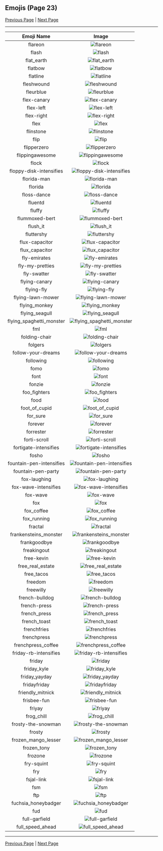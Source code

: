 
## Emojis (Page 23)

[Previous Page](/docs/rc/page-f-0022.md)
  | [Next Page](/docs/rc/page-f-0024.md)

<hr />

|Emoji Name|Image|
| :-: | :-: |
|flareon| ![flareon](/emojis/rc/flareon.png)|
|flash| ![flash](/emojis/rc/flash.png)|
|flat_earth| ![flat_earth](/emojis/rc/flat_earth.png)|
|flatbow| ![flatbow](/emojis/rc/flatbow.png)|
|flatline| ![flatline](/emojis/rc/flatline.png)|
|fleshwound| ![fleshwound](/emojis/rc/fleshwound.png)|
|fleurblue| ![fleurblue](/emojis/rc/fleurblue.png)|
|flex-canary| ![flex-canary](/emojis/rc/flex-canary.png)|
|flex-left| ![flex-left](/emojis/rc/flex-left.gif)|
|flex-right| ![flex-right](/emojis/rc/flex-right.gif)|
|flex| ![flex](/emojis/rc/flex.gif)|
|flinstone| ![flinstone](/emojis/rc/flinstone.jpg)|
|flip| ![flip](/emojis/rc/flip.gif)|
|flipperzero| ![flipperzero](/emojis/rc/flipperzero.jpg)|
|flippingawesome| ![flippingawesome](/emojis/rc/flippingawesome.gif)|
|flock| ![flock](/emojis/rc/flock.png)|
|floppy-disk-intensifies| ![floppy-disk-intensifies](/emojis/rc/floppy-disk-intensifies.gif)|
|florida-man| ![florida-man](/emojis/rc/florida-man.png)|
|florida| ![florida](/emojis/rc/florida.png)|
|floss-dance| ![floss-dance](/emojis/rc/floss-dance.gif)|
|fluentd| ![fluentd](/emojis/rc/fluentd.png)|
|fluffy| ![fluffy](/emojis/rc/fluffy.png)|
|flummoxed-bert| ![flummoxed-bert](/emojis/rc/flummoxed-bert.png)|
|flush_it| ![flush_it](/emojis/rc/flush_it.jpg)|
|fluttershy| ![fluttershy](/emojis/rc/fluttershy.png)|
|flux-capacitor| ![flux-capacitor](/emojis/rc/flux-capacitor.gif)|
|flux_capacitor| ![flux_capacitor](/emojis/rc/flux_capacitor.jpg)|
|fly-emirates| ![fly-emirates](/emojis/rc/fly-emirates.png)|
|fly-my-pretties| ![fly-my-pretties](/emojis/rc/fly-my-pretties.png)|
|fly-swatter| ![fly-swatter](/emojis/rc/fly-swatter.gif)|
|flying-canary| ![flying-canary](/emojis/rc/flying-canary.gif)|
|flying-fly| ![flying-fly](/emojis/rc/flying-fly.gif)|
|flying-lawn-mower| ![flying-lawn-mower](/emojis/rc/flying-lawn-mower.gif)|
|flying_monkey| ![flying_monkey](/emojis/rc/flying_monkey.jpg)|
|flying_seagull| ![flying_seagull](/emojis/rc/flying_seagull.gif)|
|flying_spaghetti_monster| ![flying_spaghetti_monster](/emojis/rc/flying_spaghetti_monster.png)|
|fml| ![fml](/emojis/rc/fml.jpg)|
|folding-chair| ![folding-chair](/emojis/rc/folding-chair.png)|
|folgers| ![folgers](/emojis/rc/folgers.jpg)|
|follow-your-dreams| ![follow-your-dreams](/emojis/rc/follow-your-dreams.png)|
|following| ![following](/emojis/rc/following.gif)|
|fomo| ![fomo](/emojis/rc/fomo.jpg)|
|font| ![font](/emojis/rc/font.png)|
|fonzie| ![fonzie](/emojis/rc/fonzie.png)|
|foo_fighters| ![foo_fighters](/emojis/rc/foo_fighters.png)|
|food| ![food](/emojis/rc/food.png)|
|foot_of_cupid| ![foot_of_cupid](/emojis/rc/foot_of_cupid.png)|
|for_sure| ![for_sure](/emojis/rc/for_sure.jpg)|
|forever| ![forever](/emojis/rc/forever.gif)|
|forrester| ![forrester](/emojis/rc/forrester.jpg)|
|forti-scroll| ![forti-scroll](/emojis/rc/forti-scroll.gif)|
|fortigate-intensifies| ![fortigate-intensifies](/emojis/rc/fortigate-intensifies.gif)|
|fosho| ![fosho](/emojis/rc/fosho.png)|
|fountain-pen-intensifies| ![fountain-pen-intensifies](/emojis/rc/fountain-pen-intensifies.gif)|
|fountain-pen-party| ![fountain-pen-party](/emojis/rc/fountain-pen-party.gif)|
|fox-laughing| ![fox-laughing](/emojis/rc/fox-laughing.gif)|
|fox-wave-intensifies| ![fox-wave-intensifies](/emojis/rc/fox-wave-intensifies.gif)|
|fox-wave| ![fox-wave](/emojis/rc/fox-wave.gif)|
|fox| ![fox](/emojis/rc/fox.gif)|
|fox_coffee| ![fox_coffee](/emojis/rc/fox_coffee.png)|
|fox_running| ![fox_running](/emojis/rc/fox_running.gif)|
|fractal| ![fractal](/emojis/rc/fractal.gif)|
|frankensteins_monster| ![frankensteins_monster](/emojis/rc/frankensteins_monster.gif)|
|frankgoodbye| ![frankgoodbye](/emojis/rc/frankgoodbye.png)|
|freakingout| ![freakingout](/emojis/rc/freakingout.png)|
|free-kevin| ![free-kevin](/emojis/rc/free-kevin.jpg)|
|free_real_estate| ![free_real_estate](/emojis/rc/free_real_estate.gif)|
|free_tacos| ![free_tacos](/emojis/rc/free_tacos.png)|
|freedom| ![freedom](/emojis/rc/freedom.png)|
|freewilly| ![freewilly](/emojis/rc/freewilly.jpg)|
|french-bulldog| ![french-bulldog](/emojis/rc/french-bulldog.png)|
|french-press| ![french-press](/emojis/rc/french-press.gif)|
|french_press| ![french_press](/emojis/rc/french_press.png)|
|french_toast| ![french_toast](/emojis/rc/french_toast.png)|
|frenchfries| ![frenchfries](/emojis/rc/frenchfries.png)|
|frenchpress| ![frenchpress](/emojis/rc/frenchpress.gif)|
|frenchpress_coffee| ![frenchpress_coffee](/emojis/rc/frenchpress_coffee.png)|
|friday-rb-intensifies| ![friday-rb-intensifies](/emojis/rc/friday-rb-intensifies.gif)|
|friday| ![friday](/emojis/rc/friday.gif)|
|friday_kyle| ![friday_kyle](/emojis/rc/friday_kyle.png)|
|friday_yayday| ![friday_yayday](/emojis/rc/friday_yayday.gif)|
|fridayfriday| ![fridayfriday](/emojis/rc/fridayfriday.png)|
|friendly_mitnick| ![friendly_mitnick](/emojis/rc/friendly_mitnick.png)|
|frisbee-fun| ![frisbee-fun](/emojis/rc/frisbee-fun.png)|
|friyay| ![friyay](/emojis/rc/friyay.png)|
|frog_chill| ![frog_chill](/emojis/rc/frog_chill.png)|
|frosty-the-snowman| ![frosty-the-snowman](/emojis/rc/frosty-the-snowman.png)|
|frosty| ![frosty](/emojis/rc/frosty.png)|
|frozen_mango_lesser| ![frozen_mango_lesser](/emojis/rc/frozen_mango_lesser.png)|
|frozen_tony| ![frozen_tony](/emojis/rc/frozen_tony.png)|
|frozone| ![frozone](/emojis/rc/frozone.png)|
|fry-squint| ![fry-squint](/emojis/rc/fry-squint.jpg)|
|fry| ![fry](/emojis/rc/fry.png)|
|fsjal-link| ![fsjal-link](/emojis/rc/fsjal-link.png)|
|fsm| ![fsm](/emojis/rc/fsm.jpg)|
|ftp| ![ftp](/emojis/rc/ftp.png)|
|fuchsia_honeybadger| ![fuchsia_honeybadger](/emojis/rc/fuchsia_honeybadger.jpg)|
|fud| ![fud](/emojis/rc/fud.gif)|
|full-garfield| ![full-garfield](/emojis/rc/full-garfield.png)|
|full_speed_ahead| ![full_speed_ahead](/emojis/rc/full_speed_ahead.png)|

<hr/>

[Previous Page](/docs/rc/page-f-0022.md)
  | [Next Page](/docs/rc/page-f-0024.md)